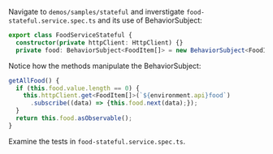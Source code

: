 Navigate to `demos/samples/stateful` and inverstigate `food-stateful.service.spec.ts` and its use of BehaviorSubject:

```typescript
export class FoodServiceStateful {
  constructor(private httpClient: HttpClient) {}
  private food: BehaviorSubject<FoodItem[]> = new BehaviorSubject<FoodItem[]>([]);
```

Notice how the methods manipulate the BehaviorSubject:

```typescript
getAllFood() {
  if (this.food.value.length == 0) {
    this.httpClient.get<FoodItem[]>(`${environment.api}food`)
      .subscribe((data) => {this.food.next(data);});
  }
  return this.food.asObservable();
}
```

Examine the tests in `food-stateful.service.spec.ts`.